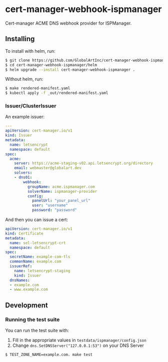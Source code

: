 # cert-manager-webhook-ispmanager

Cert-manager ACME DNS webhook provider for ISPManager.

## Installing

To install with helm, run:

```bash
$ git clone https://github.com/GlobalArtInc/cert-manager-webhook-ispmanager.git
$ cd cert-manager-webhook-ispmanager/helm
$ helm upgrade --install cert-manager-webhook-ispmanager .
```

Without helm, run:

```bash
$ make rendered-manifest.yaml
$ kubectl apply -f _out/rendered-manifest.yaml
```

### Issuer/ClusterIssuer

An example issuer:

```yaml
---
apiVersion: cert-manager.io/v1
kind: Issuer
metadata:
  name: letsencrypt
  namespace: default
spec:
  acme:
    server: https://acme-staging-v02.api.letsencrypt.org/directory
    email: webmaster@globalart.dev
    solvers:
    - dns01:
        webhook:
          groupName: acme.ispmanager.com
          solverName: ispmanager-provider
          config:
            panelUrl: "your_panel_url"
            user: "username"
            password: "password"
```

And then you can issue a cert:

```yaml
apiVersion: cert-manager.io/v1
kind: Certificate
metadata:
  name: sel-letsencrypt-crt
  namespace: default
spec:
  secretName: example-com-tls
  commonName: example.com
  issuerRef:
    name: letsencrypt-staging
    kind: Issuer
  dnsNames:
  - example.com
  - www.example.com
```

## Development

### Running the test suite

You can run the test suite with:

1. Fill in the appropriate values in `testdata/ispmanager/config.json` 
2. Change `dns.SetDNSServer("127.0.0.1:53")` on your DNS Server

```bash
$ TEST_ZONE_NAME=example.com. make test
```
